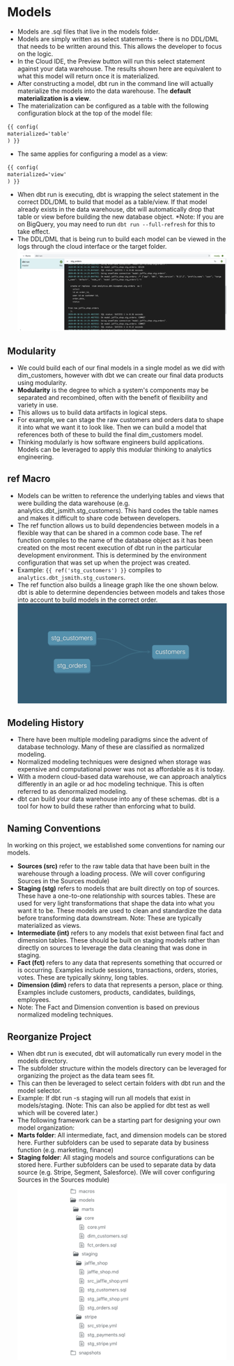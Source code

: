 # Models

* Models are .sql files that live in the models folder.
* Models are simply written as select statements - there is no DDL/DML that needs to be written around this. This allows the developer to focus on the logic.
* In the Cloud IDE, the Preview button will run this select statement against your data warehouse. The results shown here are equivalent to what this model will return once it is materialized.
* After constructing a model, dbt run in the command line will actually materialize the models into the data warehouse. The **default materialization is a view**.
* The materialization can be configured as a table with the following configuration block at the top of the model file:
```
{{ config(
materialized='table'
) }}
```
* The same applies for configuring a model as a view:
```
{{ config(
materialized='view'
) }}
```
* When dbt run is executing, dbt is wrapping the select statement in the correct DDL/DML to build that model as a table/view. If that model already exists in the data warehouse, dbt will automatically drop that table or view before building the new database object. *Note: If you are on BigQuery, you may need to run ```dbt run --full-refresh``` for this to take effect.
* The DDL/DML that is being run to build each model can be viewed in the logs through the cloud interface or the target folder.
![](./images//dbt_run.png)

## Modularity
* We could build each of our final models in a single model as we did with dim_customers, however with dbt we can create our final data products using modularity.
* **Modularity** is the degree to which a system's components may be separated and recombined, often with the benefit of flexibility and variety in use.
* This allows us to build data artifacts in logical steps.
* For example, we can stage the raw customers and orders data to shape it into what we want it to look like. Then we can build a model that references both of these to build the final dim_customers model.
* Thinking modularly is how software engineers build applications. Models can be leveraged to apply this modular thinking to analytics engineering.

## ref Macro
* Models can be written to reference the underlying tables and views that were building the data warehouse (e.g. analytics.dbt_jsmith.stg_customers). This hard codes the table names and makes it difficult to share code between developers.
* The ref function allows us to build dependencies between models in a flexible way that can be shared in a common code base. The ref function compiles to the name of the database object as it has been created on the most recent execution of dbt run in the particular development environment. This is determined by the environment configuration that was set up when the project was created.
* Example: ```{{ ref('stg_customers') }}``` compiles to ```analytics.dbt_jsmith.stg_customers```.
* The ref function also builds a lineage graph like the one shown below. dbt is able to determine dependencies between models and takes those into account to build models in the correct order.
![](./images/ref_dep_graph.png)


## Modeling History
* There have been multiple modeling paradigms since the advent of database technology. Many of these are classified as normalized modeling.
* Normalized modeling techniques were designed when storage was expensive and computational power was not as affordable as it is today.
* With a modern cloud-based data warehouse, we can approach analytics differently in an agile or ad hoc modeling technique. This is often referred to as denormalized modeling.
* dbt can build your data warehouse into any of these schemas. dbt is a tool for how to build these rather than enforcing what to build.

## Naming Conventions 
In working on this project, we established some conventions for naming our models.

* **Sources (src)** refer to the raw table data that have been built in the warehouse through a loading process. (We will cover configuring Sources in the Sources module)
* **Staging (stg)** refers to models that are built directly on top of sources. These have a one-to-one relationship with sources tables. These are used for very light transformations that shape the data into what you want it to be. These models are used to clean and standardize the data before transforming data downstream. Note: These are typically materialized as views.
* **Intermediate (int)** refers to any models that exist between final fact and dimension tables. These should be built on staging models rather than directly on sources to leverage the data cleaning that was done in staging.
* **Fact (fct)** refers to any data that represents something that occurred or is occurring. Examples include sessions, transactions, orders, stories, votes. These are typically skinny, long tables.
* **Dimension (dim)** refers to data that represents a person, place or thing. Examples include customers, products, candidates, buildings, employees.
* Note: The Fact and Dimension convention is based on previous normalized modeling techniques.

## Reorganize Project
* When dbt run is executed, dbt will automatically run every model in the models directory.
* The subfolder structure within the models directory can be leveraged for organizing the project as the data team sees fit.
* This can then be leveraged to select certain folders with dbt run and the model selector.
* Example: If dbt run -s staging will run all models that exist in models/staging. (Note: This can also be applied for dbt test as well which will be covered later.)
* The following framework can be a starting part for designing your own model organization:
* **Marts folder**: All intermediate, fact, and dimension models can be stored here. Further subfolders can be used to separate data by business function (e.g. marketing, finance)
* **Staging folder**: All staging models and source configurations can be stored here. Further subfolders can be used to separate data by data source (e.g. Stripe, Segment, Salesforce). (We will cover configuring Sources in the Sources module)
![](./images/project_structure.png)